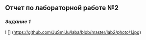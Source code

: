 ## Отчет по лабораторной работе №2
### *Задание 1*
! [] (https://github.com/JuSmiJu/laba/blob/master/lab2/photo/1.jpg)
